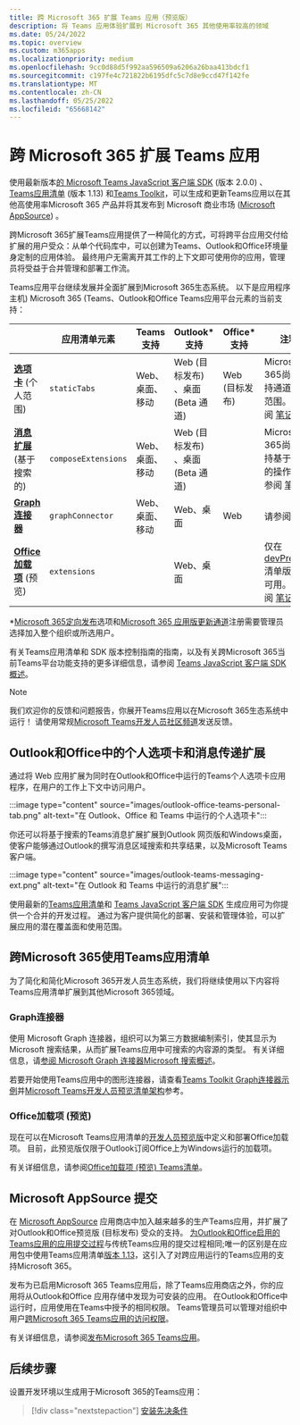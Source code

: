 ```yaml
---
title: 跨 Microsoft 365 扩展 Teams 应用（预览版）
description: 将 Teams 应用体验扩展到 Microsoft 365 其他使用率较高的领域
ms.date: 05/24/2022
ms.topic: overview
ms.custom: m365apps
ms.localizationpriority: medium
ms.openlocfilehash: 9cc0d88d5f992aa596509a6206a26baa413bdcf1
ms.sourcegitcommit: c197fe4c721822b6195dfc5c7d8e9ccd47f142fe
ms.translationtype: MT
ms.contentlocale: zh-CN
ms.lasthandoff: 05/25/2022
ms.locfileid: "65668142"
---
```

# <a name="extend-teams-apps-across-microsoft-365"></a>跨 Microsoft 365 扩展 Teams 应用

使用最新版本[的 Microsoft Teams JavaScript 客户端 SDK](../tabs/how-to/using-teams-client-sdk.md) (版本 2.0.0) 、[Teams应用清单](../resources/schema/manifest-schema.md) (版本 1.13) 和[Teams Toolkit](../toolkit/visual-studio-code-overview.md)，可以生成和更新Teams应用以在其他高使用率Microsoft 365 产品并将其发布到 Microsoft 商业市场 ([Microsoft AppSource](https://appsource.microsoft.com/)) 。

跨Microsoft 365扩展Teams应用提供了一种简化的方式，可将跨平台应用交付给扩展的用户受众：从单个代码库中，可以创建为Teams、Outlook和Office环境量身定制的应用体验。 最终用户无需离开其工作的上下文即可使用你的应用，管理员将受益于合并管理和部署工作流。

Teams应用平台继续发展并全面扩展到Microsoft 365生态系统。 以下是应用程序主机) Microsoft 365 (Teams、Outlook和Office Teams应用平台元素的当前支持：

|          | 应用清单元素 | Teams支持 |Outlook* 支持 | Office* 支持 | 注释 |
|--|--|--|--|--|--|
| [**选项卡**](../tabs/what-are-tabs.md) (个人范围)     |`staticTabs`  | Web、桌面、移动 | Web (目标发布) 、桌面 (Beta 通道)  | Web (目标发布) | Microsoft 365尚不支持通道和组范围。 请参阅 [笔记](../tabs/how-to/using-teams-client-sdk.md#microsoft-365-support-running-teams-apps-in-office-and-outlook)。
| [**消息扩展**](../messaging-extensions/what-are-messaging-extensions.md) (基于搜索的) | `composeExtensions` | Web、桌面、移动| Web (目标发布) 、桌面 (Beta 通道) | |Microsoft 365尚不支持基于操作的操作。 请参阅 [笔记](extend-m365-teams-message-extension.md#preview-your-message-extension-in-outlook)。 |
| [**Graph连接器**](/microsoftsearch/connectors-overview)| `graphConnector` | Web、桌面、移动| Web、桌面 | Web| 请参阅 [笔记](#graph-connectors)
| [**Office加载项**](/office/dev/add-ins/develop/json-manifest-overview) (预览)  | `extensions` | | Web、桌面  | | 仅在 [devPreview](../resources/schema/manifest-schema-dev-preview.md) 清单版本中可用。 请参阅 [笔记](#office-add-ins-preview)。|

\*[Microsoft 365定向发布](/microsoft-365/admin/manage/release-options-in-office-365)选项和[Microsoft 365 应用版更新通道](/deployoffice/change-update-channels)注册需要管理员选择加入整个组织或所选用户。

有关Teams应用清单和 SDK 版本控制指南的指南，以及有关跨Microsoft 365当前Teams平台功能支持的更多详细信息，请参阅 [Teams JavaScript 客户端 SDK 概述](../tabs/how-to/using-teams-client-sdk.md)。

> [!NOTE]
> 我们欢迎你的反馈和问题报告，你展开Teams应用以在Microsoft 365生态系统中运行！ 请使用常规[Microsoft Teams开发人员社区频道](/microsoftteams/platform/feedback)发送反馈。

## <a name="personal-tabs-and-messaging-extensions-in-outlook-and-office"></a>Outlook和Office中的个人选项卡和消息传递扩展

通过将 Web 应用扩展为同时在Outlook和Office中运行的Teams个人选项卡应用程序，在用户的工作上下文中访问用户。

:::image type="content" source="images/outlook-office-teams-personal-tab.png" alt-text="在 Outlook、Office 和 Teams 中运行的个人选项卡":::

你还可以将基于搜索的Teams消息扩展扩展到Outlook 网页版和Windows桌面，使客户能够通过Outlook的撰写消息区域搜索和共享结果，以及Microsoft Teams客户端。

:::image type="content" source="images/outlook-teams-messaging-ext.png" alt-text="在 Outlook 和 Teams 中运行的消息扩展":::

使用最新的[Teams应用清单](../resources/schema/manifest-schema.md)和 [Teams JavaScript 客户端 SDK](../tabs/how-to/using-teams-client-sdk.md) 生成应用可为你提供一个合并的开发过程。 通过为客户提供简化的部署、安装和管理体验，可以扩展应用的潜在覆盖面和使用范围。

## <a name="use-teams-app-manifest-across-microsoft-365"></a>跨Microsoft 365使用Teams应用清单

为了简化和简化Microsoft 365开发人员生态系统，我们将继续使用以下内容将Teams应用清单扩展到其他Microsoft 365领域。

### <a name="graph-connectors"></a>Graph连接器

使用 Microsoft Graph 连接器，组织可以为第三方数据编制索引，使其显示为Microsoft 搜索结果，从而扩展Teams应用中可搜索的内容源的类型。
有关详细信息，请[参阅 Microsoft Graph 连接器Microsoft 搜索概述](/microsoftsearch/connectors-overview)。

若要开始使用Teams应用中的图形连接器，请查看[Teams Toolkit Graph连接器示例](https://aka.ms/teamsfx-graph-connector-sample)并[Microsoft Teams开发人员预览清单架构](../resources/schema/manifest-schema-dev-preview.md)参考。

### <a name="office-add-ins-preview"></a>Office加载项 (预览) 

现在可以在Microsoft Teams应用清单的[开发人员预览版](../resources/schema/manifest-schema-dev-preview.md)中定义和部署Office加载项。 目前，此预览版仅限于Outlook订阅Office上为Windows运行的加载项。

有关详细信息，请参阅[Office加载项 (预览) Teams清单](/office/dev/add-ins/develop/json-manifest-overview)。

## <a name="microsoft-appsource-submission"></a>Microsoft AppSource 提交

在 [Microsoft AppSource](https://appsource.microsoft.com/) 应用商店中加入越来越多的生产Teams应用，并扩展了对Outlook和Office预览版 (目标发布) 受众的支持。 [为Outlook和Office启用的Teams应用的应用提交过程](../concepts/deploy-and-publish/appsource/publish.md)与传统Teams应用的提交过程相同;唯一的区别是在应用包中使用Teams应用清单[版本 1.13](../tabs/how-to/using-teams-client-sdk.md)，这引入了对跨应用运行的Teams应用的支持Microsoft 365。

发布为已启用Microsoft 365 Teams应用后，除了Teams应用商店之外，你的应用将从Outlook和Office 应用存储中发现为可安装的应用。 在Outlook和Office中运行时，应用使用在Teams中授予的相同权限。 Teams管理员可以管理对组织中用户[跨Microsoft 365 Teams应用的访问权限](/MicrosoftTeams/manage-third-party-teams-apps)。

有关详细信息，请参阅[发布Microsoft 365 Teams应用](publish.md)。

## <a name="next-step"></a>后续步骤

设置开发环境以生成用于Microsoft 365的Teams应用：

> [!div class="nextstepaction"]
> [安装先决条件](prerequisites.md)
